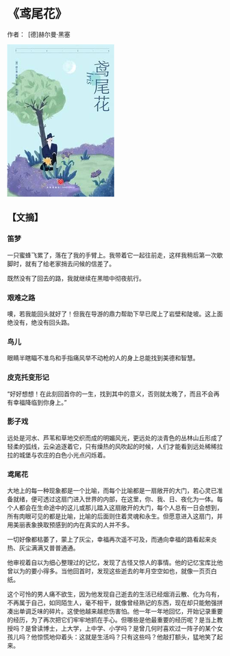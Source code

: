 # 《鸢尾花》

作者： [德]赫尔曼·黑塞

![](images/20250617192615.jpg)
## 【文摘】

### 笛梦

一只蜜蜂飞累了，落在了我的手臂上。我带着它一起往前走，这样我稍后第一次歇脚时，就有了给老家捎去问候的信差了。  

既然没有了回去的路，我就继续在黑暗中彻夜航行。  

### 艰难之路

噢，若我能回头就好了！但我在导游的鼎力帮助下早已爬上了岩壁和陡坡。这上面绝没有，绝没有回头路。  
  
### 鸟儿

眼睛半瞎瞄不准鸟和手指痛风举不动枪的人的身上总能找到美德和智慧。  
 
### 皮克托变形记

“好好想想！在此刻回首你的一生，找到其中的意义，否则就太晚了，而且不会再有幸福降临到你身上。”  

### 影子戏

远处是河水、芦苇和草地交织而成的明媚风光，更远处的淡青色的丛林山丘形成了轻柔的弧线，云朵追逐着它，只有燥热的风吹起的时候，人们才能看到远处稀稀拉拉的城堡与农庄的白色小光点闪烁着。  

### 鸢尾花

大地上的每一种现象都是一个比喻，而每个比喻都是一扇敞开的大门，若心灵已准备就绪，便可透过这扇门进入世界的内部，在这里，你、我、日、夜化为一体。每个人都会在生命途中的这儿或那儿踏入这扇敞开的大门，每个人总有一日会想到，所有肉眼可见的都是比喻，比喻的后面则住着灵魂和永生。但愿意进入这扇门，并用美丽表象换取预感到的内在真实的人并不多。  

一切好像都枯萎了，蒙上了灰尘，幸福再次遥不可及，而通向幸福的路看起来炎热、灰尘满满又普普通通。  

他审视着自以为细心整理过的记忆，发现了古怪又惊人的事情。他的记忆宝库比他曾以为的要小得多。当他回首时，发现这些逝去的年月空空如也，就像一页页白纸。  

这个可怜的男人痛不欲生，因为他发现自己逝去的生活已经烟消云散、化为乌有，不再属于自己，如同陌生人，毫不相干，就像曾经熟记的东西，现在却只能勉强拼凑出单调乏味的碎片。这使他越来越悲伤害怕。他一年一年地回忆，开始记录重要的经历，为了再次把它们牢牢地抓在手心。但哪些是他最重要的经历呢？是当上教授吗？是曾读博士，上大学，上中学、小学吗？是曾几何时喜欢过一阵子的某个女孩儿吗？他惊慌地仰着头：这就是生活吗？只有这些吗？他敲打额头，猛地笑了起来。  